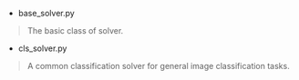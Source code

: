 - base_solver.py
> The basic class of solver.

- cls_solver.py
> A common classification solver for general image classification tasks.
